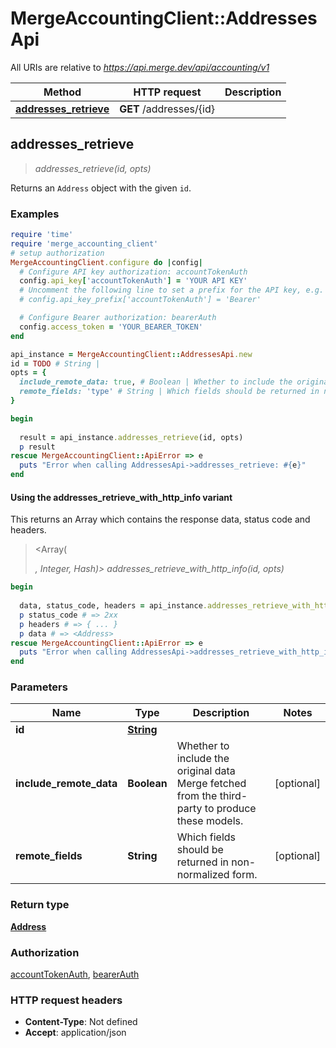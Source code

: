 # MergeAccountingClient::AddressesApi

All URIs are relative to *https://api.merge.dev/api/accounting/v1*

| Method | HTTP request | Description |
| ------ | ------------ | ----------- |
| [**addresses_retrieve**](AddressesApi.md#addresses_retrieve) | **GET** /addresses/{id} |  |


## addresses_retrieve

> <Address> addresses_retrieve(id, opts)



Returns an `Address` object with the given `id`.

### Examples

```ruby
require 'time'
require 'merge_accounting_client'
# setup authorization
MergeAccountingClient.configure do |config|
  # Configure API key authorization: accountTokenAuth
  config.api_key['accountTokenAuth'] = 'YOUR API KEY'
  # Uncomment the following line to set a prefix for the API key, e.g. 'Bearer' (defaults to nil)
  # config.api_key_prefix['accountTokenAuth'] = 'Bearer'

  # Configure Bearer authorization: bearerAuth
  config.access_token = 'YOUR_BEARER_TOKEN'
end

api_instance = MergeAccountingClient::AddressesApi.new
id = TODO # String | 
opts = {
  include_remote_data: true, # Boolean | Whether to include the original data Merge fetched from the third-party to produce these models.
  remote_fields: 'type' # String | Which fields should be returned in non-normalized form.
}

begin
  
  result = api_instance.addresses_retrieve(id, opts)
  p result
rescue MergeAccountingClient::ApiError => e
  puts "Error when calling AddressesApi->addresses_retrieve: #{e}"
end
```

#### Using the addresses_retrieve_with_http_info variant

This returns an Array which contains the response data, status code and headers.

> <Array(<Address>, Integer, Hash)> addresses_retrieve_with_http_info(id, opts)

```ruby
begin
  
  data, status_code, headers = api_instance.addresses_retrieve_with_http_info(id, opts)
  p status_code # => 2xx
  p headers # => { ... }
  p data # => <Address>
rescue MergeAccountingClient::ApiError => e
  puts "Error when calling AddressesApi->addresses_retrieve_with_http_info: #{e}"
end
```

### Parameters

| Name | Type | Description | Notes |
| ---- | ---- | ----------- | ----- |
| **id** | [**String**](.md) |  |  |
| **include_remote_data** | **Boolean** | Whether to include the original data Merge fetched from the third-party to produce these models. | [optional] |
| **remote_fields** | **String** | Which fields should be returned in non-normalized form. | [optional] |

### Return type

[**Address**](Address.md)

### Authorization

[accountTokenAuth](../README.md#accountTokenAuth), [bearerAuth](../README.md#bearerAuth)

### HTTP request headers

- **Content-Type**: Not defined
- **Accept**: application/json

